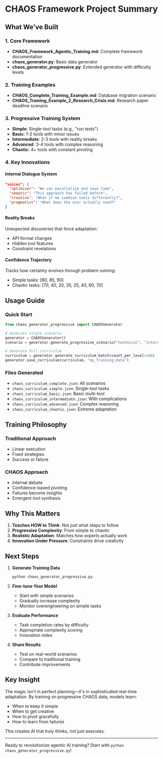 # CHAOS Framework Project Summary

## What We've Built

### 1. Core Framework
- **CHAOS_Framework_Agentic_Training.md**: Complete framework documentation
- **chaos_generator.py**: Basic data generator
- **chaos_generator_progressive.py**: Extended generator with difficulty levels

### 2. Training Examples
- **CHAOS_Complete_Training_Example.md**: Database migration scenario
- **CHAOS_Training_Example_2_Research_Crisis.md**: Research paper deadline scenario

### 3. Progressive Training System
- **Simple**: Single-tool tasks (e.g., "run tests")
- **Basic**: 1-2 tools with minor issues
- **Intermediate**: 2-3 tools with reality breaks
- **Advanced**: 3-4 tools with complex reasoning
- **Chaotic**: 4+ tools with constant pivoting

### 4. Key Innovations

#### Internal Dialogue System
```json
"voices": {
  "optimizer": "We can parallelize and save time",
  "skeptic": "This approach has failed before",
  "creative": "What if we combine tools differently?",
  "pragmatist": "What does the user actually need?"
}
```

#### Reality Breaks
Unexpected discoveries that force adaptation:
- API format changes
- Hidden tool features
- Constraint revelations

#### Confidence Trajectory
Tracks how certainty evolves through problem-solving:
- Simple tasks: [90, 85, 90]
- Chaotic tasks: [70, 40, 20, 35, 25, 40, 60, 70]

## Usage Guide

### Quick Start
```python
from chaos_generator_progressive import CHAOSGenerator

# Generate single scenario
generator = CHAOSGenerator()
scenario = generator.generate_progressive_scenario("technical", "intermediate")

# Generate full curriculum
curriculum = generator.generate_curriculum_batch(count_per_level=100)
generator.save_curriculum(curriculum, "my_training_data")
```

### Files Generated
- `chaos_curriculum_complete.json`: All scenarios
- `chaos_curriculum_simple.json`: Single-tool tasks
- `chaos_curriculum_basic.json`: Basic multi-tool
- `chaos_curriculum_intermediate.json`: With complications
- `chaos_curriculum_advanced.json`: Complex reasoning
- `chaos_curriculum_chaotic.json`: Extreme adaptation

## Training Philosophy

### Traditional Approach
- Linear execution
- Fixed strategies
- Success or failure

### CHAOS Approach
- Internal debate
- Confidence-based pivoting
- Failures become insights
- Emergent tool synthesis

## Why This Matters

1. **Teaches HOW to Think**: Not just what steps to follow
2. **Progressive Complexity**: From simple to chaotic
3. **Realistic Adaptation**: Matches how experts actually work
4. **Innovation Under Pressure**: Constraints drive creativity

## Next Steps

1. **Generate Training Data**
   ```bash
   python chaos_generator_progressive.py
   ```

2. **Fine-tune Your Model**
   - Start with simple scenarios
   - Gradually increase complexity
   - Monitor overengineering on simple tasks

3. **Evaluate Performance**
   - Task completion rates by difficulty
   - Appropriate complexity scoring
   - Innovation index

4. **Share Results**
   - Test on real-world scenarios
   - Compare to traditional training
   - Contribute improvements

## Key Insight

The magic isn't in perfect planning—it's in sophisticated real-time adaptation. By training on progressive CHAOS data, models learn:

- When to keep it simple
- When to get creative
- How to pivot gracefully
- How to learn from failures

This creates AI that truly thinks, not just executes.

---

Ready to revolutionize agentic AI training? Start with `python chaos_generator_progressive.py`!
